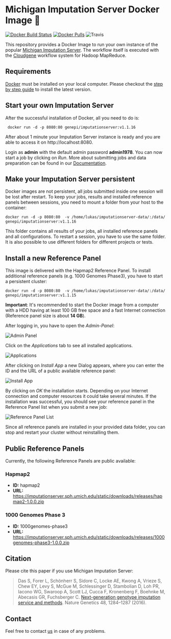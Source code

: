 # Michigan Imputation Server Docker Image :whale:

[![Docker Build Status](https://img.shields.io/docker/build/genepi/imputationserver.svg)](https://hub.docker.com/r/genepi/imputationserver)
[![Docker Pulls](https://img.shields.io/docker/pulls/genepi/imputationserver.svg)](https://hub.docker.com/r/genepi/imputationserver)
![Travis](https://img.shields.io/travis/genepi/imputationserver-docker.svg)

This repository provides a Docker Image to run your own instance of the popular [Michigan Imputation Server](https://imputationserver.sph.umich.edu). The workflow itself is executed with the [Cloudgene](http://cloudgene.uibk.ac.at) workflow system for Hadoop MapReduce. 

## Requirements

[Docker](http://docker.io) must be installed on your local computer. Please checkout the [step by step guide](https://docs.docker.com/engine/installation/linux/ubuntu/) to install the latest version.


## Start your own Imputation Server

After the successful installation of Docker, all you need to do is:

```
 docker run -d -p 8080:80 genepi/imputationserver:v1.1.16
```
After about 1 minute your Imputation Server instance is ready and you are able to access it on http://localhost:8080.

Login as **admin** with the default admin password **admin1978**. You can now start a job by clicking on *Run*. More about submitting jobs and data preparation can be found in our [Documentation](http://imputationserver.readthedocs.io/en/latest/getting-started/#setup-your-first-imputation-job).

## Make your Imputation Server persistent

Docker images are not persistent, all jobs submitted inside one session will be lost after restart. To keep your jobs, results and installed reference panels between sessions, you need to mount a folder from your host to the container:

```
docker run -d -p 8080:80  -v /home/lukas/imputationserver-data/:/data/ genepi/imputationserver:v1.1.16
```
This folder contains all results of your jobs, all installed reference panels and all configurations. To restart a session, you have to use the same folder. It is also possible to use different folders for different projects or tests.

## Install a new Reference Panel

This image is delivered with the Hapmap2 Reference Panel. To install additional reference panels  (e.g. 1000 Genomes Phase3), you have to start a persistent cluster:

```
docker run -d -p 8080:80  -v /home/lukas/imputationserver-data/:/data/ genepi/imputationserver:v1.1.15
```

**Important**: It's recommended to start the Docker image from a computer with a HDD having at least 100 GB free space and a fast Internet connection (Reference panel size is about **14 GB**).

After logging in, you have to open the *Admin-Panel*:

![Admin Panel](../master/images/admin-panel.png?raw=true)

Click on the *Applications* tab to see all installed applications.

![Applications](../master/images/applications.png?raw=true)

After clicking on *Install App* a new Dialog appears, where you can enter the ID and the URL of a public available reference panel:

![Install App](../master/images/install-app.png?raw=true)

By clicking on *OK* the installation starts. Depending on your Internet connection and computer resources it could take several minutes. If the installation was successful, you should see your reference panel in the Reference Panel list when you submit a new job:

![Reference Panel List](../master/images/run.png?raw=true)

Since all reference panels are installed in your provided data folder, you can stop and restart your cluster without reinstalling them.

## Public Reference Panels

Currently, the following Reference Panels are public available:

### Hapmap2

- **ID:** hapmap2
- **URL:** https://imputationserver.sph.umich.edu/static/downloads/releases/hapmap2-1.0.0.zip

### 1000 Genomes Phase 3

- **ID:** 1000genomes-phase3
- **URL:** https://imputationserver.sph.umich.edu/static/downloads/releases/1000genomes-phase3-1.0.0.zip

## Citation

Please cite this paper if you use Michigan Imputation Server:

> Das S, Forer L, Schönherr S, Sidore C, Locke AE, Kwong A, Vrieze S, Chew EY, Levy S, McGue M, Schlessinger D, Stambolian D, Loh PR, Iacono WG, Swaroop A, Scott LJ, Cucca F, Kronenberg F, Boehnke M, Abecasis GR, Fuchsberger C. [Next-generation genotype imputation service and methods](https://www.ncbi.nlm.nih.gov/pubmed/27571263). Nature Genetics 48, 1284–1287 (2016).


## Contact

Feel free to contact [us](https://imputationserver.sph.umich.edu/start.html#!pages/contact) in case of any problems.
